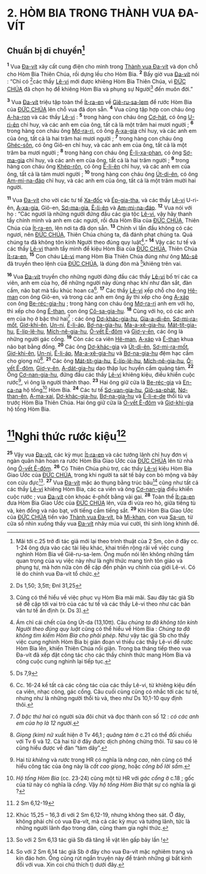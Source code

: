 # 2. HÒM BIA TRONG THÀNH VUA ĐA-VÍT

## Chuẩn bị di chuyển[^1]
<sup><b>1</b></sup> Vua [Đa-vít]() xây cất cung điện cho mình trong [Thành vua Đa-vít]() và dọn chỗ cho Hòm Bia Thiên Chúa, rồi dựng lều cho Hòm Bia. <sup><b>2</b></sup> Bấy giờ vua [Đa-vít]() nói : “Chỉ có [^1*]các thầy [Lê-vi]() mới được khiêng Hòm Bia Thiên Chúa, vì [ĐỨC CHÚA]() đã chọn họ để khiêng Hòm Bia và phụng sự Người[^2] đến muôn đời.”

<sup><b>3</b></sup> Vua [Đa-vít]() triệu tập toàn thể [Ít-ra-en]() về [Giê-ru-sa-lem]() để rước Hòm Bia của [ĐỨC CHÚA]() lên chỗ vua đã dọn sẵn. <sup><b>4</b></sup> Vua cũng tập hợp con cháu ông [A-ha-ron]() và các thầy [Lê-vi]() : <sup><b>5</b></sup> trong hàng con cháu ông [Cơ-hát](), có ông [U-ri-ên]() chỉ huy, và các anh em của ông, tất cả là một trăm hai mươi người ; <sup><b>6</b></sup> trong hàng con cháu ông [Mơ-ra-ri](), có ông [A-xa-gia]() chỉ huy, và các anh em của ông, tất cả là hai trăm hai mươi người ; <sup><b>7</b></sup> trong hàng con cháu ông [Ghéc-sôn](), có ông Giô-en chỉ huy, và các anh em của ông, tất cả là một trăm ba mươi người ; <sup><b>8</b></sup> trong hàng con cháu ông [Ê-li-xa-phan](), có ông [Sơ-ma-gia]() chỉ huy, và các anh em của ông, tất cả là hai trăm người ; <sup><b>9</b></sup> trong hàng con cháu ông [Khép-rôn](), có ông [Ê-li-ên]() chỉ huy, và các anh em của ông, tất cả là tám mươi người ; <sup><b>10</b></sup> trong hàng con cháu ông [Út-di-ên](), có ông [Am-mi-na-đáp]() chỉ huy, và các anh em của ông, tất cả là một trăm mười hai người.

<sup><b>11</b></sup> Vua [Đa-vít]() cho vời các tư tế [Xa-đốc]() và [Ép-gia-tha](), và các thầy [Lê-vi]() U-ri-ên, [A-xa-gia](), Giô-en, [Sơ-ma-gia](), [Ê-li-ên]() và [Am-mi-na-đáp](). <sup><b>12</b></sup> Vua nói với họ : “Các ngươi là những người đứng đầu các gia tộc [Lê-vi](), vậy hãy thanh tẩy chính mình và anh em các ngươi, rồi đưa Hòm Bia của [ĐỨC CHÚA](), Thiên Chúa của [Ít-ra-en](), lên nơi ta đã dọn sẵn. <sup><b>13</b></sup> Chính vì lần đầu không có các ngươi, nên [ĐỨC CHÚA](), Thiên Chúa chúng ta, đã đánh phạt chúng ta. Quả chúng ta đã không tôn kính Người theo đúng quy luật[^3].” <sup><b>14</b></sup> Vậy các tư tế và các thầy [Lê-vi]() thanh tẩy mình để kiệu Hòm Bia của [ĐỨC CHÚA](), Thiên Chúa [Ít-ra-en](), <sup><b>15</b></sup> Con cháu [Lê-vi]() mang Hòm Bia Thiên Chúa đúng như ông [Mô-sê]() đã truyền theo lệnh của [ĐỨC CHÚA](), là dùng đòn mà [^2*]khiêng trên vai.

<sup><b>16</b></sup> Vua [Đa-vít]() truyền cho những người đứng đầu các thầy [Lê-vi]() bố trí các ca viên, anh em của họ, để những người này dùng nhạc khí như đàn sắt, đàn cầm, não bạt mà tấu khúc hoan ca[^4]. <sup><b>17</b></sup> Các thầy [Lê-vi]() xếp chỗ cho ông [Hê-man]() con ông Giô-en, và trong các anh em ông ấy thì xếp cho ông [A-xáp]() con ông [Be-réc-gia-hu]() ; trong hàng con cháu ông [Mơ-ra-ri]() anh em với họ, thì xếp cho ông [Ê-than](), con ông [Cô-sa-gia-hu](). <sup><b>18</b></sup> Cùng với họ, có các anh em của họ ở bậc thứ hai[^5] : các ông [Dơ-khác-gia-hu](), [Gia-a-di-ên](), [Sơ-mi-ra-mốt](), [Giơ-khi-ên](), [Un-ni](), [Ê-li-áp](), [Bơ-na-gia-hu](), [Ma-a-xê-gia-hu](), [Mát-tít-gia-hu](), [E-líp-lê-hu](), [Mích-nê-gia-hu](), [Ô-vết Ê-đôm]() và [Giơ-y-ên](), các ông là những người gác cổng. <sup><b>19</b></sup> Còn các ca viên [Hê-man](), [A-xáp]() và [Ê-than]() khua não bạt bằng đồng. <sup><b>20</b></sup> Các ông [Dơ-khác-gia]() và [Út-di-ên](), [Sơ-mi-ra-mốt](), [Giơ-khi-ên](), [Un-ni](), [Ê-li-áp](), [Ma-a-xê-gia-hu]() và [Bơ-na-gia-hu]() đệm hạc cầm cho giọng nữ[^6]. <sup><b>21</b></sup> Các ông [Mát-tít-gia-hu](), [E-líp-lê-hu](), [Mích-nê-gia-hu](), [Ô-vết Ê-đôm](), [Giơ-y-ên](), [A-dát-gia-hu]() dạo thập lục huyền cầm quãng tám. <sup><b>22</b></sup> Ông [Cơ-nan-gia-hu](), đứng đầu các thầy [Lê-vi]() khiêng kiệu, điều khiển cuộc rước[^7], vì ông là người thành thạo. <sup><b>23</b></sup> Hai ông giữ cửa là [Be-réc-gia]() và [En-ca-na]() hộ tống[^8] Hòm Bia. <sup><b>24</b></sup> Các tư tế [Sơ-van-gia-hu](), [Giô-sa-phát](), [Nơ-than-ên](), [A-ma-xai](), [Dơ-khác-gia-hu](), [Bơ-na-gia-hu]() và [Ê-li-e-de]() thổi tù và trước Hòm Bia Thiên Chúa. Hai ông giữ cửa là [Ô-vết Ê-đôm]() và [Giơ-khi-gia]() hộ tống Hòm Bia.


# [^3*]Nghi thức rước kiệu[^9]
<sup><b>25</b></sup> Vậy vua [Đa-vít](), các kỳ mục [Ít-ra-en]() và các tướng lãnh chỉ huy đơn vị ngàn quân hân hoan ra rước Hòm Bia Giao Ước của [ĐỨC CHÚA]() lên từ nhà ông [Ô-vết Ê-đôm](). <sup><b>26</b></sup> Có Thiên Chúa phù trợ, các thầy [Lê-vi]() kiệu Hòm Bia Giao Ước của [ĐỨC CHÚA](), trong khi người ta sát tế bảy con bò mộng và bảy con cừu đực[^10]. <sup><b>27</b></sup> Vua [Đa-vít]() mặc áo thụng bằng trúc bâu[^11] cũng như tất cả các thầy [Lê-vi]() khiêng Hòm Bia, các ca viên và ông [Cơ-nan-gia]() điều khiển cuộc rước ; vua [Đa-vít]() còn khoác ê-phốt bằng vải gai. <sup><b>28</b></sup> Toàn thể [Ít-ra-en]() đưa Hòm Bia Giao Ước của [ĐỨC CHÚA]() lên, vừa đi vừa reo hò, giữa tiếng tù và, kèn đồng và não bạt, với tiếng cầm tiếng sắt. <sup><b>29</b></sup> Khi Hòm Bia Giao Ước của [ĐỨC CHÚA]() tiến vào [Thành vua Đa-vít](), bà [Mi-khan](), con vua [Sa-un](), từ cửa sổ nhìn xuống thấy vua [Đa-vít]() nhảy múa vui cười, thì sinh lòng khinh dể.

[^1]: Mãi tới c.25 trở đi tác giả mới lại theo trình thuật của 2 Sm, còn ở đây cc. 1-24 ông dựa vào các tài liệu khác, khai triển rộng rãi về việc cung nghinh Hòm Bia về Giê-ru-sa-lem. Ông muốn nói lên không những tầm quan trọng của vụ việc này như là nghi thức mang tính tôn giáo và phụng tự, mà hơn nữa còn đề cập đến phận vụ chính của giới Lê-vi. Có lẽ do chính vua Đa-vít tổ chức.
[^2]: Cũng có thể hiểu về việc phục vụ Hòm Bia mãi mãi. Sau đây tác giả Sb sẽ đề cập tới vai trò của các tư tế và các thầy Lê-vi theo như các bản văn tư tế ấn định (x. Ds 3).
[^3]: Ám chỉ cái chết của ông Út-da (13,10tt). Câu *chúng ta đã không tôn kính Người theo đúng quy luật* cũng có thể hiểu về Hòm Bia : *Chúng ta đã không tìm kiếm Hòm Bia cho phải phép*. Như vậy tác giả Sb cho thấy việc cung nghinh Hòm Bia bị gián đoạn vì thiếu các thầy Lê-vi để rước Hòm Bia lên, khiến Thiên Chúa nổi giận. Trong ba tháng tiếp theo vua Đa-vít đã xếp đặt công tác cho các thầy chính thức mang Hòm Bia và công cuộc cung nghinh lại tiếp tục.
[^4]: Cc. 16-24 kể tất cả các công tác của các thầy Lê-vi, từ khiêng kiệu đến ca viên, nhạc công, gác cổng. Câu cuối cùng cũng có nhắc tới các tư tế, nhưng như là những người thổi tù và, theo như Ds 10,1-10 quy định thôi.
[^5]: *Ở bậc thứ hai* có người sửa đôi chút và đọc thành con số 12 : *có các anh em của họ là 12 người*.
[^6]: *Giọng (kim) nữ* xuất hiện ở Tv 46,1 ; *quãng tám* ở c.21 có thể đối chiếu với Tv 6 và 12. Cả hai từ ở đây được dịch phỏng chừng thôi. Từ sau có lẽ cũng hiểu được về đàn “tám dây”.
[^7]: Hai từ *khiêng* và *rước* trong HR có nghĩa là *nâng cao*, nên cũng có thể hiểu công tác của ông này là *cất cao giọng*, hoặc *công bố lời sấm*.
[^8]: *Hộ tống Hòm Bia* (cc. 23-24) cũng một từ HR với *gác cổng* ở c.18 ; gốc của từ này có nghĩa là *cổng*. Vậy *hộ tống Hòm Bia* thật sự có nghĩa là gì ?
[^9]: Khúc 15,25 – 16,3 đi với 2 Sm 6,12-19, nhưng không theo sát. Ở đây, không phải chỉ có vua Đa-vít, mà cả các kỳ mục và tướng lãnh, tức là những người lãnh đạo trong dân, cũng tham gia nghi thức.
[^10]: So với 2 Sm 6,13 tác giả Sb đã tăng lễ vật lên gấp bảy lần !
[^11]: So với 2 Sm 6,14 tác giả Sb ở đây cho vua Đa-vít mặc nghiêm trang và kín đáo hơn. Ông cũng rút ngắn truyện này để tránh những gì bất kính đối với vua. Xin coi chú thích t) dưới đây.
[^1*]: Ds 1,50; 3,5tt; Đnl 31,25
[^2*]: Ds 7,9
[^3*]: 2 Sm 6,12-19